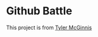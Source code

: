 # Github Battle
This project is from [Tyler McGinnis](https://github.com/tylermcginnis/react-course)
